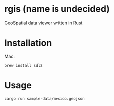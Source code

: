# rgis (name is undecided)

GeoSpatial data viewer written in Rust

# Installation

Mac:

```
brew install sdl2
```

# Usage

```
cargo run sample-data/mexico.geojson
```
